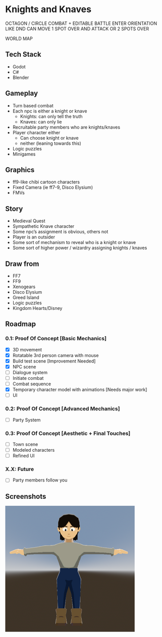 # Knights and Knaves
 
OCTAGON / CIRCLE COMBAT + EDITABLE BATTLE ENTER ORIENTATION 
LIKE DND CAN MOVE 1 SPOT OVER AND ATTACK OR 2 SPOTS OVER

WORLD MAP

## Tech Stack
- Godot 
- C#
- Blender 

## Gameplay
- Turn based combat
- Each npc is either a knight or knave
  - Knights: can only tell the truth
  - Knaves: can only lie
- Recruitable party members who are knights/knaves
- Player character either
  - Can choose knight or knave
  - neither (leaning towards this)
- Logic puzzles
- Minigames

## Graphics
- ff9-like chibi cartoon characters
- Fixed Camera (ie ff7-9, Disco Elysium)
- FMVs

## Story
- Medieval Quest
- Sympathetic Knave character 
- Some npc’s assignment is obvious, others not
- Player is an outsider
- Some sort of mechanism to reveal who is a knight or knave
- Some sort of higher power / wizardry assigning knights / knaves

## Draw from
- FF7
- FF9
- Xenogears
- Disco Elysium
- Greed Island
- Logic puzzles
- Kingdom Hearts/Disney

## Roadmap
### 0.1: Proof Of Concept [Basic Mechanics]
- [X] 3D movement
- [X] Rotatable 3rd person camera with mouse
- [X] Build test scene [Improvement Needed]
- [X] NPC scene
- [ ] Dialogue system
- [ ] Initiate combat
- [ ] Combat sequence
- [X] Temporary character model with animations [Needs major work]
- [ ] UI
### 0.2: Proof Of Concept [Advanced Mechanics]
- [ ] Party System
### 0.3: Proof Of Concept [Aesthetic + Final Touches]
- [ ] Town scene
- [ ] Modeled characters
- [ ] Refined UI
### X.X: Future
- [ ] Party members follow you

## Screenshots
<img src="screenshots/char.png" width="410" />

